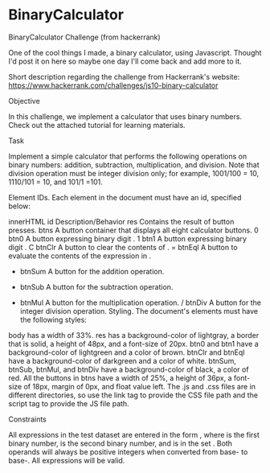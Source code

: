 # BinaryCalculator
BinaryCalculator Challenge (from hackerrank)

One of the cool things I made, a binary calculator, using Javascript.  Thought I'd post it on here so maybe one day I'll come back and add more to it.



Short description regarding the challenge from Hackerrank's website: 
https://www.hackerrank.com/challenges/js10-binary-calculator


Objective

In this challenge, we implement a calculator that uses binary numbers. Check out the attached tutorial for learning materials.

Task

Implement a simple calculator that performs the following operations on binary numbers: addition, subtraction, multiplication, and division. Note that division operation must be integer division only; for example, 1001/100 = 10, 1110/101 = 10, and 101/1 =101.


Element IDs. Each element in the document must have an id, specified below:

innerHTML	id	Description/Behavior
res	Contains the result of button presses.
btns	A button container that displays all eight calculator buttons.
0	btn0	A button expressing binary digit .
1	btn1	A button expressing binary digit .
C	btnClr	A button to clear the contents of .
=	btnEql	A button to evaluate the contents of the expression in .
+	btnSum	A button for the addition operation.
-	btnSub	A button for the subtraction operation.
*	btnMul	A button for the multiplication operation.
/	btnDiv	A button for the integer division operation.
Styling. The document's elements must have the following styles:

body has a width of 33%.
res has a background-color of lightgray, a border that is solid, a height of 48px, and a font-size of 20px.
btn0 and btn1 have a background-color of lightgreen and a color of brown.
btnClr and btnEql have a background-color of darkgreen and a color of white.
btnSum, btnSub, btnMul, and btnDiv have a background-color of black, a color of red.
All the buttons in btns have a width of 25%, a height of 36px, a font-size of 18px, margin of 0px, and float value left.
The .js and .css files are in different directories, so use the link tag to provide the CSS file path and the script tag to provide the JS file path.

Constraints

All expressions in the test dataset are entered in the form , where  is the first binary number,  is the second binary number, and  is in the set .
Both operands will always be positive integers when converted from base- to base-.
All expressions will be valid.
